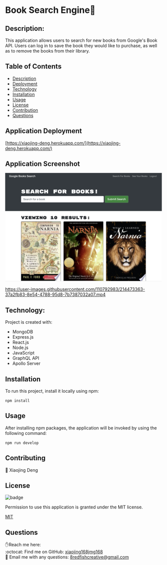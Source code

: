 <h1>Book Search Engine👋</h1>

## Description:

This application allows users to search for new books from Google's Book API. Users can log in to save the book they would like to purchase, as well as to remove the books from their library.

## Table of Contents

- [Description](#description)
- [Deployment](#application-deployment)
- [Technology](#Technology)
- [Installation](#installation)
- [Usage](#usage)
- [License](#license)
- [Contribution](#contribution)
- [Questions](#questions)


## Application Deployment
[https://xiaojing-deng.herokuapp.com/](https://xiaojing-deng.herokuapp.com/)

## Application Screenshot

![screenshot](assets/images/book-search.png)


https://user-images.githubusercontent.com/110792983/214473363-37a2fb83-8e54-4788-95d8-7b7387032a07.mp4


## Technology:

Project is created with:

- MongoDB
- Express.js
- React.js
- Node.js
- JavaScript
- GraphQL API
- Apollo Server

## Installation

To run this project, install it locally using npm:

```
npm install
```

## Usage

After installing npm packages, the application will be invoked by using the following command:

```
npm run develop
```


## Contributing
👥 Xiaojing Deng


## License

![badge](https://img.shields.io/badge/license-MIT-brightgreen)</br>
<p>Permission to use this application is granted under the MIT license.</p>
 
[MIT](https://choosealicense.com/licenses/mit)


## Questions
✋Reach me here:<br/>
:octocat: Find me on GitHub: [xiaojing168jmg168](https://github.com/xiaojing168jmg168)<br/>
📩 Email me with any questions: 8redfishcreative@gmail.com
